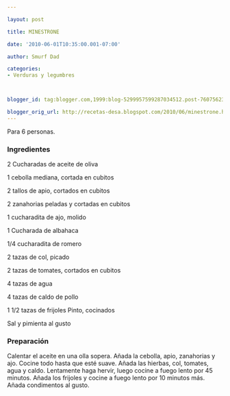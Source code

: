 ```yaml
---

layout: post

title: MINESTRONE

date: '2010-06-01T10:35:00.001-07:00'

author: Smurf Dad

categories:
- Verduras y legumbres



blogger_id: tag:blogger.com,1999:blog-5299957599287034512.post-7607562306622668170

blogger_orig_url: http://recetas-desa.blogspot.com/2010/06/minestrone.html
---
```


Para 6 personas.

<h3>Ingredientes</h3>

2 Cucharadas de aceite de oliva

1 cebolla mediana, cortada en cubitos

2 tallos de apio, cortados en cubitos

2 zanahorias peladas y cortadas en cubitos

1 cucharadita de ajo, molido

1 Cucharada de albahaca

1/4 cucharadita de romero

2 tazas de col, picado

2 tazas de tomates, cortados en cubitos

4 tazas de agua

4 tazas de caldo de pollo

1 1/2 tazas de frijoles Pinto, cocinados

Sal y pimienta al gusto

<h3>Preparación</h3>

Calentar el aceite en una olla sopera. Añada la cebolla, apio, zanahorias y ajo. Cocine todo hasta que esté suave. Añada las hierbas, col, tomates, agua y caldo. Lentamente haga hervir, luego cocine a fuego lento por 45 minutos. Añada los frijoles y cocine a fuego lento por 10 minutos más. Añada condimentos al gusto.